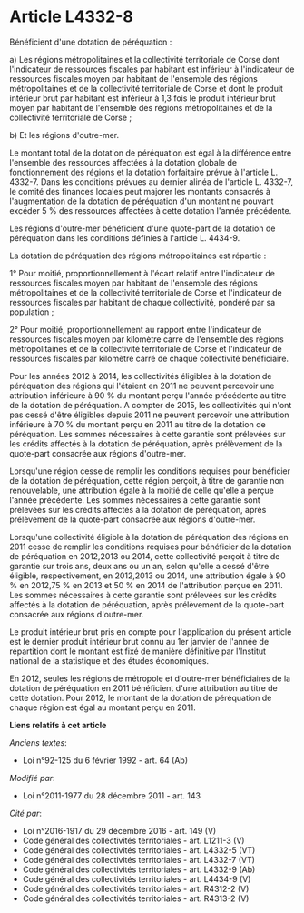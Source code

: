 # Article L4332-8

Bénéficient d'une dotation de péréquation : 

a) Les régions métropolitaines et la collectivité territoriale de Corse dont l'indicateur de ressources fiscales par habitant
est inférieur à l'indicateur de ressources fiscales moyen par habitant de l'ensemble des régions métropolitaines et de la
collectivité territoriale de Corse et dont le produit intérieur brut par habitant est inférieur à 1,3 fois le produit
intérieur brut moyen par habitant de l'ensemble des régions métropolitaines et de la collectivité territoriale de Corse ; 

b) Et les régions d'outre-mer. 

Le montant total de la dotation de péréquation est égal à la différence entre l'ensemble des ressources affectées à la
dotation globale de fonctionnement des régions et la dotation forfaitaire prévue à l'article L. 4332-7. Dans les conditions
prévues au dernier alinéa de l'article L. 4332-7, le comité des finances locales peut majorer les montants consacrés à
l'augmentation de la dotation de péréquation d'un montant ne pouvant excéder 5 % des ressources affectées à cette dotation
l'année précédente.

Les régions d'outre-mer bénéficient d'une quote-part de la dotation de péréquation dans les conditions définies à l'article
L. 4434-9. 

La dotation de péréquation des régions métropolitaines est répartie : 

1° Pour moitié, proportionnellement à l'écart relatif entre l'indicateur de ressources fiscales moyen par habitant de
l'ensemble des régions métropolitaines et de la collectivité territoriale de Corse et l'indicateur de ressources fiscales par
habitant de chaque collectivité, pondéré par sa population ; 

2° Pour moitié, proportionnellement au rapport entre l'indicateur de ressources fiscales moyen par kilomètre carré de
l'ensemble des régions métropolitaines et de la collectivité territoriale de Corse et l'indicateur de ressources fiscales par
kilomètre carré de chaque collectivité bénéficiaire. 

Pour les années 2012 à 2014, les collectivités éligibles à la dotation de péréquation des régions qui l'étaient en 2011 ne
peuvent percevoir une attribution inférieure à 90 % du montant perçu l'année précédente au titre de la dotation de
péréquation. A compter de 2015, les collectivités qui n'ont pas cessé d'être éligibles depuis 2011 ne peuvent percevoir une
attribution inférieure à 70 % du montant perçu en 2011 au titre de la dotation de péréquation. Les sommes nécessaires à cette
garantie sont prélevées sur les crédits affectés à la dotation de péréquation, après prélèvement de la quote-part consacrée
aux régions d'outre-mer. 

Lorsqu'une région cesse de remplir les conditions requises pour bénéficier de la dotation de péréquation, cette région
perçoit, à titre de garantie non renouvelable, une attribution égale à la moitié de celle qu'elle a perçue l'année
précédente. Les sommes nécessaires à cette garantie sont prélevées sur les crédits affectés à la dotation de péréquation,
après prélèvement de la quote-part consacrée aux régions d'outre-mer.

Lorsqu'une collectivité éligible à la dotation de péréquation des régions en 2011 cesse de remplir les conditions requises
pour bénéficier de la dotation de péréquation en 2012,2013 ou 2014, cette collectivité perçoit à titre de garantie sur trois
ans, deux ans ou un an, selon qu'elle a cessé d'être éligible, respectivement, en 2012,2013 ou 2014, une attribution égale à
90 % en 2012,75 % en 2013 et 50 % en 2014 de l'attribution perçue en 2011. Les sommes nécessaires à cette garantie sont
prélevées sur les crédits affectés à la dotation de péréquation, après prélèvement de la quote-part consacrée aux régions
d'outre-mer. 

Le produit intérieur brut pris en compte pour l'application du présent article est le dernier produit intérieur brut connu au
1er janvier de l'année de répartition dont le montant est fixé de manière définitive par l'Institut national de la
statistique et des études économiques. 

En 2012, seules les régions de métropole et d'outre-mer bénéficiaires de la dotation de péréquation en 2011 bénéficient d'une
attribution au titre de cette dotation. Pour 2012, le montant de la dotation de péréquation de chaque région est égal au
montant perçu en 2011.

**Liens relatifs à cet article**

_Anciens textes_:

  - Loi n°92-125 du 6 février 1992 - art. 64 (Ab)

_Modifié par_:

  - Loi n°2011-1977 du 28 décembre 2011 - art. 143

_Cité par_:

  - Loi n°2016-1917 du 29 décembre 2016 - art. 149 (V)
  - Code général des collectivités territoriales - art. L1211-3 (V)
  - Code général des collectivités territoriales - art. L4332-5 (VT)
  - Code général des collectivités territoriales - art. L4332-7 (VT)
  - Code général des collectivités territoriales - art. L4332-9 (Ab)
  - Code général des collectivités territoriales - art. L4434-9 (V)
  - Code général des collectivités territoriales - art. R4312-2 (V)
  - Code général des collectivités territoriales - art. R4313-2 (V)
